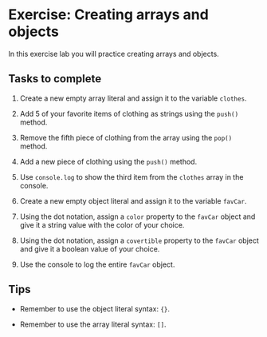 # Exercise: Creating arrays and objects

In this exercise lab you will practice creating arrays and objects.

## Tasks to complete

1. Create a new empty array literal and assign it to the variable `clothes`.

2. Add 5 of your favorite items of clothing as strings using the `push()` method.

3. Remove the fifth piece of clothing from the array using the `pop()` method.

4. Add a new piece of clothing using the `push()` method.

5. Use `console.log` to show the third item from the `clothes` array in the console.

6. Create a new empty object literal and assign it to the variable `favCar`.

7. Using the dot notation, assign a `color` property to the `favCar` object and give it a string value with the color of your choice.

8. Using the dot notation, assign a `covertible` property to the `favCar` object and give it a boolean value of your choice.

9. Use the console to log the entire `favCar` object.

## Tips
- Remember to use the object literal syntax: `{}`.

- Remember to use the array literal syntax: `[]`.
